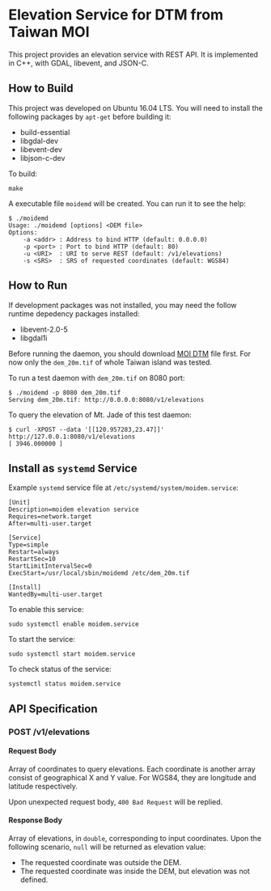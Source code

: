 # Elevation Service for DTM from Taiwan MOI

This project provides an elevation service with REST API. It is implemented in C++, with GDAL, libevent, and JSON-C.

## How to Build

This project was developed on Ubuntu 16.04 LTS. You will need to install the following packages by ```apt-get``` before building it:

* build-essential
* libgdal-dev
* libevent-dev
* libjson-c-dev

To build:

```shell
make
```

A executable file ```moidemd``` will be created. You can run it to see the help:

```shell
$ ./moidemd
Usage: ./moidemd [options] <DEM file>
Options:
    -a <addr> : Address to bind HTTP (default: 0.0.0.0)
    -p <port> : Port to bind HTTP (default: 80)
    -u <URI>  : URI to serve REST (default: /v1/elevations)
    -s <SRS>  : SRS of requested coordinates (default: WGS84)
```

## How to Run

If development packages was not installed, you may need the follow runtime depedency packages installed:

- libevent-2.0-5
- libgdal1i

Before running the daemon, you should download [MOI DTM](https://data.gov.tw/dataset/35430) file first. For now only the ```dem_20m.tif``` of whole Taiwan island was tested.

To run a test daemon with ```dem_20m.tif```  on 8080 port:

```shell
$ ./moidemd -p 8080 dem_20m.tif
Serving dem_20m.tif: http://0.0.0.0:8080/v1/elevations
```

To query the elevation of Mt. Jade of this test daemon:

```shell
$ curl -XPOST --data '[[120.957283,23.47]]' http://127.0.0.1:8080/v1/elevations
[ 3946.000000 ]
```

## Install as ```systemd``` Service

Example ```systemd``` service file at ```/etc/systemd/system/moidem.service```:

```shell
[Unit]
Description=moidem elevation service
Requires=network.target
After=multi-user.target

[Service]
Type=simple
Restart=always
RestartSec=10
StartLimitIntervalSec=0
ExecStart=/usr/local/sbin/moidemd /etc/dem_20m.tif

[Install]
WantedBy=multi-user.target
```

To enable this service:

```shell
sudo systemctl enable moidem.service
```

To start the service:

```shell
sudo systemctl start moidem.service
```

To check status of the service:

```shell
systemctl status moidem.service
```

## API Specification

### POST /v1/elevations

#### Request Body

Array of coordinates to query elevations. Each coordinate is another array consist of geographical X and Y value. For WGS84, they are longitude and latitude respectively.

Upon unexpected request body, ```400 Bad Request``` will be replied.

#### Response Body

Array of elevations, in ```double```,  corresponding to input coordinates. Upon the following scenario, ```null``` will be returned as elevation value:

* The requested coordinate was outside the DEM.
* The requested coordinate was inside the DEM, but elevation was not defined.
